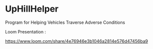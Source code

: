 # UpHillHelper
Program for Helping Vehicles Traverse Adverse Conditions

Loom Presentation :

https://www.loom.com/share/4e76946e3b1046a2814e576d47456ba9

